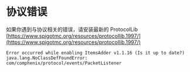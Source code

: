 # 协议错误

如果你遇到与协议相关的错误，请安装最新的 ProtocolLib [https://www.spigotmc.org/resources/protocollib.1997/](https://www.spigotmc.org/resources/protocollib.1997/)

```text
Error occurred while enabling ItemsAdder v1.1.16 (Is it up to date?)
java.lang.NoClassDefFoundError: com/comphenix/protocol/events/PacketListener
```




